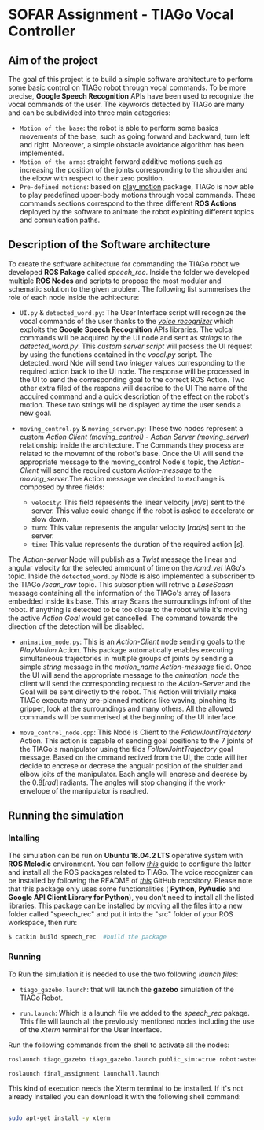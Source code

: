 __SOFAR Assignment - TIAGo Vocal Controller__ 
================================
__Aim of the project__
----------------------
The goal of this project is to build a simple software architecture to perform some basic control on
TIAGo robot through vocal commands. To be more precise, __Google Speech Recognition__ APIs have been used to recognize the vocal commands of the user. The keywords detected by TIAGo are many and can be subdivided into three main categories:
- `Motion of the base`: the robot is able to perform some basics movements of the base, such as going forward and backward, turn left and right. Moreover, a simple obstacle avoidance algorithm has been implemented.
- `Motion of the arms`: straight-forward additive motions such as increasing the position of the joints corresponding to the shoulder and the elbow with respect to their zero position.
- `Pre-defined motions`: based on [play_motion](http://wiki.ros.org/Robots/TIAGo/Tutorials/motions/play_motion) package, TIAGo is now able to play predefined upper-body motions through vocal commands.
These commands sections correspond to the three different **ROS Actions** deployed by the software to animate the robot exploiting different topics and comunication paths.

__Description of the Software architecture__
----------------------
To create the software achitecture for commanding the TIAGo robot we developed **ROS Pakage** called *speech_rec*. Inside the folder we developed multiple **ROS Nodes** and scripts to propose the most modular and schematic solution to the given problem.
The following list summerises the role of each node inside the achitecture:

* `UI.py` & `detected_word.py`: The User Interface script will recognize the vocal commands of the user thanks to the [*voice recognizer*](https://github.com/Uberi/speech_recognition) which exploits the __Google Speech Recognition__ APIs libraries. The volcal commands will be acquired by the UI node and sent as *strings* to the *detected_word.py*. This *custom server script* will prosess the UI request by using the functions contained in the *vocal.py* script. The detected_word Nde will send two *integer* values corresponding to the required action back to the UI node. The response will be processed in the UI to send the corresponding goal to the correct ROS Action. Two other extra filed of the respons will describe to the UI The name of the acquired command and a quick description of the effect on the robot's motion. These two strings will be displayed ay time the user sends a new goal.

* `moving_control.py` & `moving_server.py`: These two nodes represent a custom *Action Client (moving_control)* - *Action Server (moving_server)* relationship inside the architecture. The Commands they process are related to the movemnt of the robot's base. Once the UI will send the appropriate message to the moving_control Node's topic, the *Action-Client* will send the required custom *Action-message* to the *moving_server*.The Action message we decided to exchange is composed by three fields:

	* `velocity`: This field represents the linear velocity [*m/s*] sent to the server. This value could change if the robot is asked to accelerate or slow down. 
	* `turn`: This value represents the angular velocity [*rad/s*] sent to the server.
	* `time`: This value represents the duration of the required action [*s*].

The *Action-server* Node will publish as a *Twist* message the linear and angular velocity for the selected ammount of time on the */cmd_vel* IAGo's topic. Inside the `detected_word.py` Node is also implemented a subscriber to the TIAGo */scan_raw* topic. This subscription will retrive a *LaseScasn* message containing all the information of the TIAGo's array of lasers embedded inside its base. This array Scans the surroundings infront of the robot. If anything is detected to be too close to the robot while it's moving the active *Action Goal* would get cancelled. The command towards the direction  of the detection will be disabled.

* `animation_node.py`: This is an *Action-Client* node sending goals to the *PlayMotion* Action. This package automatically enables executing simultaneous trajectories in multiple groups of joints by sending a simple *string* message in the *motion_name Action-message* field. Once the UI will send the appropriate message to the *animation_node* the client will send the corresponding request to the *Action-Server* and the Goal will be sent directly to the robot. This Action will trivially make TIAGo execute many pre-planned motions like waving, pinching its gripper, look at the surroundings and many others. All the allowed commands will be summerised at the beginning of the UI interface.

* `move_control_node.cpp`: This Node is Client to the *FollowJointTrajectory* Action. This action is capable of sending goal positions to the 7 joints of the TIAGo's manipulator using the filds *FollowJointTrajectory* goal message. Based on the cmmand recived from the UI, the code will iter decide to encrese or decrese the angualr position of the shulder and elbow joits of the manipulator. Each angle will encrese and decrese by the 0.8[*rad*] radiants. The angles will stop changing if the work-envelope of the manipulator is reached.

__Running the simulation__
----------------------

### Intalling 

The simulation can be run on __Ubuntu 18.04.2 LTS__ operative system with __ROS Melodic__ environment. You can follow [*this*](http://wiki.ros.org/Robots/TIAGo/Tutorials/Installation/InstallUbuntuAndROS) guide to configure the latter and install all the ROS packages related to TIAGo.
The voice recognizer can be installed by following the README of [*this*](https://github.com/Uberi/speech_recognition#readme) GitHub repository. Please note that this package only uses some functionalities ( __Python__, __PyAudio__ and __Google API Client Library for Python__), you don't need to install all the listed libraries.
This package can be installed by moving all the files into a new folder called "speech_rec" and put it into the "src" folder of your ROS workspace, then run:
```bash
$ catkin build speech_rec  #build the package
```

### Running

To Run the simulation it is needed to use the two following *launch files*:

* `tiago_gazebo.launch`: that will launch the **gazebo** simulation of the TIAGo Robot.

* `run.launch`: Which is a launch file we added to the *speech_rec* pakage. This file will launch all the previously mentioned nodes including the use of the *Xterm* terminal for the User Interface.

Run the following commands from the shell to activate all the nodes:

```bash
roslaunch tiago_gazebo tiago_gazebo.launch public_sim:=true robot:=steel

roslaunch final_assignment launchAll.launch
```

This kind of execution needs the Xterm terminal to be installed. If it's not already installed you can download it with the following shell command:

```bash

sudo apt-get install -y xterm
```


